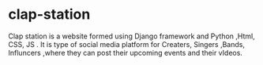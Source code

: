 # clap-station
Clap station is a website formed using Django framework and Python ,Html, CSS, JS . It is type of social media platform for Creaters, Singers ,Bands, Influncers ,where they can post their upcoming events and their vIdeos.
